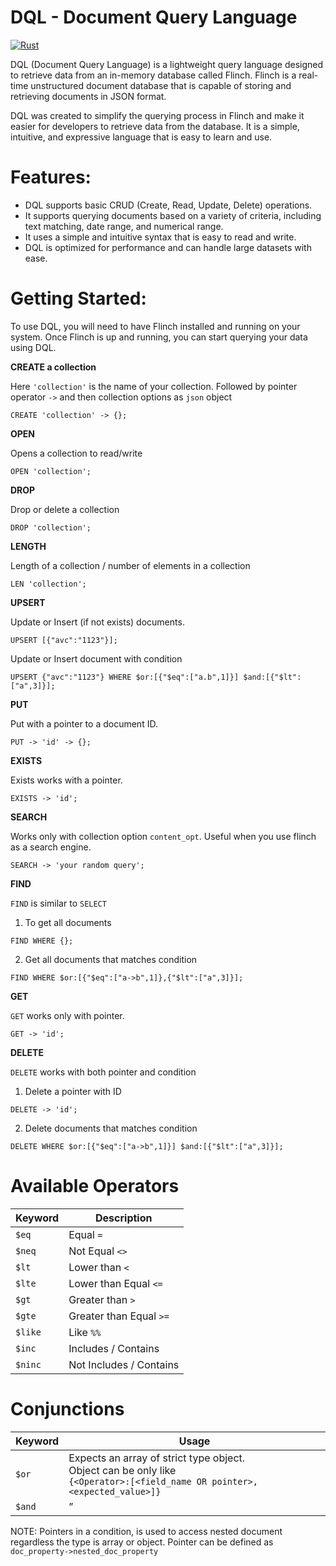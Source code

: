 # DQL - Document Query Language

[![Rust](https://github.com/mjm918/dql/actions/workflows/rust.yml/badge.svg)](https://github.com/mjm918/dql/actions/workflows/rust.yml)

DQL (Document Query Language) is a lightweight query language designed to retrieve data from an in-memory database called Flinch. Flinch is a real-time unstructured document database that is capable of storing and retrieving documents in JSON format.

DQL was created to simplify the querying process in Flinch and make it easier for developers to retrieve data from the database. It is a simple, intuitive, and expressive language that is easy to learn and use.

# Features:

- DQL supports basic CRUD (Create, Read, Update, Delete) operations.
- It supports querying documents based on a variety of criteria, including text matching, date range, and numerical range.
- It uses a simple and intuitive syntax that is easy to read and write.
- DQL is optimized for performance and can handle large datasets with ease.

# Getting Started:
To use DQL, you will need to have Flinch installed and running on your system. Once Flinch is up and running, you can start querying your data using DQL.

**CREATE a collection**

Here `'collection'` is the name of your collection. Followed by pointer operator `->` 
and then collection options as `json` object

`CREATE 'collection' -> {};`

**OPEN**

Opens a collection to read/write

`OPEN 'collection';`

**DROP**

Drop or delete a collection

`DROP 'collection';`

**LENGTH**

Length of a collection / number of elements in a collection

`LEN 'collection';`

**UPSERT**

Update or Insert (if not exists) documents.

`UPSERT [{"avc":"1123"}];`

Update or Insert document with condition

`UPSERT {"avc":"1123"} WHERE $or:[{"$eq":["a.b",1]}] $and:[{"$lt":["a",3]}];`

**PUT**

Put with a pointer to a document ID.

`PUT -> 'id' -> {};`

**EXISTS**

Exists works with a pointer.

`EXISTS -> 'id';`

**SEARCH**

Works only with collection option `content_opt`. Useful when you use flinch as a search engine.

`SEARCH -> 'your random query';`

**FIND**

`FIND` is similar to `SELECT` 

1. To get all documents 

`FIND WHERE {};`

2. Get all documents that matches condition

`FIND WHERE $or:[{"$eq":["a->b",1]},{"$lt":["a",3]}];`

**GET**

`GET` works only with pointer.

`GET -> 'id';`

**DELETE**

`DELETE` works with both pointer and condition

1. Delete a pointer with ID

`DELETE -> 'id';`

2. Delete documents that matches condition

`DELETE WHERE $or:[{"$eq":["a->b",1]}] $and:[{"$lt":["a",3]}];`

# Available Operators

| Keyword | Description             |
|---------|-------------------------|
| `$eq`   | Equal `=`               |
| `$neq`  | Not Equal `<>`          |
| `$lt`   | Lower than `<`          |
| `$lte`  | Lower than Equal `<=`   |
| `$gt`   | Greater than `>`        |
| `$gte`  | Greater than Equal `>=` |
| `$like` | Like `%%`               |
| `$inc`  | Includes / Contains     |
| `$ninc` | Not Includes / Contains |


# Conjunctions

| Keyword | Usage                                                                                                                             |
|---------|-----------------------------------------------------------------------------------------------------------------------------------|
| `$or`   | Expects an array of strict type object.<br/>Object can be only like<br/>`{<Operator>:[<field_name OR pointer>,<expected_value>]}` |
| `$and`  | ”                                                                                                                                 |

NOTE: Pointers in a condition, is used to access nested document regardless the type is array or object.
Pointer can be defined as `doc_property->nested_doc_property`
